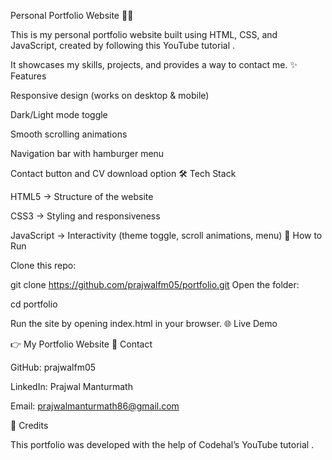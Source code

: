Personal Portfolio Website 👨‍💻

This is my personal portfolio website built using HTML, CSS, and JavaScript, created by following this YouTube tutorial
.

It showcases my skills, projects, and provides a way to contact me.
✨ Features

Responsive design (works on desktop & mobile)

Dark/Light mode toggle

Smooth scrolling animations

Navigation bar with hamburger menu

Contact button and CV download option
🛠️ Tech Stack

HTML5 → Structure of the website

CSS3 → Styling and responsiveness

JavaScript → Interactivity (theme toggle, scroll animations, menu)
🚀 How to Run

Clone this repo:

git clone https://github.com/prajwalfm05/portfolio.git
Open the folder:

cd portfolio

Run the site by opening index.html in your browser.
🌐 Live Demo

👉 My Portfolio Website
👤 Contact

GitHub: prajwalfm05

LinkedIn: Prajwal Manturmath

Email: prajwalmanturmath86@gmail.com

📜 Credits

This portfolio was developed with the help of Codehal’s YouTube tutorial
.

